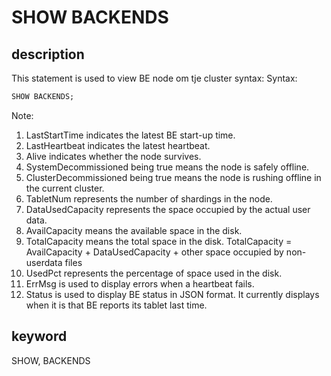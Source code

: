 # SHOW BACKENDS

## description

This statement is used to view BE node om tje cluster syntax:
Syntax:

```sql
SHOW BACKENDS;
```

Note:

1. LastStartTime indicates the latest BE start-up time.
2. LastHeartbeat indicates the latest heartbeat.
3. Alive indicates whether the node survives.
4. SystemDecommissioned being true means the node is safely offline.
5. ClusterDecommissioned being true means the node is rushing offline in the current cluster.  
6. TabletNum represents the number of shardings in the node.
7. DataUsedCapacity represents the space occupied by the actual user data.
8. AvailCapacity means the available space in the disk.
9. TotalCapacity means the total space in the disk. TotalCapacity = AvailCapacity + DataUsedCapacity + other space occupied by non-userdata files
10. UsedPct represents the percentage of space used in the disk.
11. ErrMsg is used to display errors when a heartbeat fails.
12. Status is used to display BE status in JSON format. It currently displays when it is that BE reports its tablet last time.

## keyword

SHOW, BACKENDS
